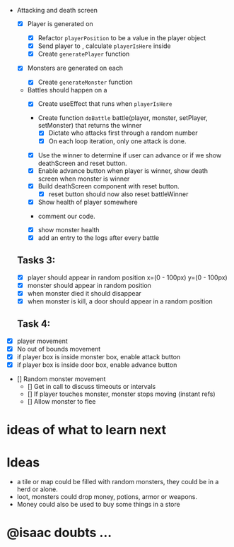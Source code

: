 - Attacking and death screen

  - [x] Player is generated on <Game>

    - [x] Refactor `playerPosition` to be a value in the player object
    - [x] Send player to <Tile>, calculate `playerIsHere` inside <Tile>
    - [x] Create `generatePlayer` function

  - [x] Monsters are generated on each <Tile>
    - [x] Create `generateMonster` function
  - Battles should happen on a <Tile>
    - [x] Create useEffect that runs when `playerIsHere`
    - Create function `doBattle` battle(player, monster, setPlayer, setMonster) that returns the winner
      - [x] Dictate who attacks first through a random number
      - [x] On each loop iteration, only one attack is done.
    - [x] Use the winner to determine if user can advance or if we show deathScreen and reset button.
    - [x] Enable advance button when player is winner, show death screen when monster is winner
    - [x] Build deathScreen component with reset button.
      - [x] reset button should now also reset battleWinner
    - [x] Show health of player somewhere
    - comment our code.
    - [x] show monster health
    - [x] add an entry to the logs after every battle

  ## Tasks 3:

  - [x] player should appear in random position x=(0 - 100px) y=(0 - 100px)
  - [x] monster should appear in random position
  - [x] when monster died it should disappear
  - [x] when monster is kill, a door should appear in a random position

  ## Task 4:

- [x] player movement
- [x] No out of bounds movement
- [x] if player box is inside monster box, enable attack button
- [x] if player box is inside door box, enable advance button

- [] Random monster movement
  - [] Get in call to discuss timeouts or intervals
  - [] If player touches monster, monster stops moving (instant refs)
  - [] Allow monster to flee

# ideas of what to learn next

# Ideas

- a tile or map could be filled with random monsters, they could be in a herd or alone.
- loot, monsters could drop money, potions, armor or weapons.
- Money could also be used to buy some things in a store

# @isaac doubts ...
